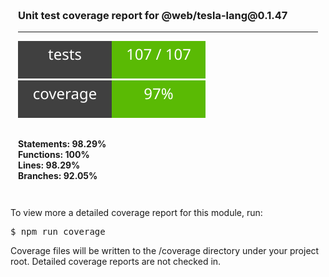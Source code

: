<div class="coverage" style="padding: 12px;margin-bottom: 16px;margin-top: 8px;"">
   <h3 style="padding:none">Unit test coverage report for @web/tesla-lang@0.1.47</h3>

   <hr />
   <img src="./badges/tests.svg" />
   <img src="./badges/coverage.svg" />

   <div style="padding: 8px;">
       </div>
       <ul style="list-style-type: none;padding: 0;">
           <li style="padding-right: 16px; font-weight: bold">Statements:  98.29% </li>
           <li style="padding-right: 16px; font-weight: bold">Functions: 100%</li>
           <li style="padding-right: 16px; font-weight: bold">Lines: 98.29%</li>
           <li style="padding-right: 16px; font-weight: bold">Branches: 92.05%</li>
       </ul>
   </div>
   <p>
     To view more a detailed coverage report for this module, run:
     <pre>$ npm run coverage</pre>
     Coverage files will be written to the /coverage directory under your project root. Detailed coverage reports are not checked in.
   </p>
</div>